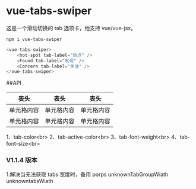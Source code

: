 # vue-tabs-swiper

这是一个滑动切换的 tab 选项卡，他支持 vue/vue-jsx。

`npm i vue-tabs-swiper`

```javascript
<vue-tabs-swiper>
    <hot-spot tab-label="热点" />
    <Found tab-label="发现" />
    <Concern tab-label="关注" />
</vue-tabs-swiper>
```

##API

表头  | 表头  | 表头
---- | ----- | ------ 
单元格内容  | 单元格内容 | 单元格内容
单元格内容  | 单元格内容 | 单元格内容

1、tab-color\<br>
2、tab-active-color\<br>
3、tab-font-weight\<br>
4、tab-font-size\<br>

### V1.1.4 版本

1.解决当无法获取 tabs 宽度时，备用 porps
unknownTabGroupWiath
unknowntabsWiath
